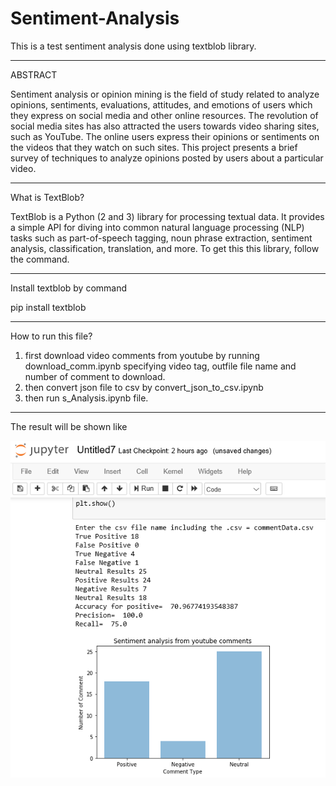 # Sentiment-Analysis
This is a test sentiment analysis done using textblob library.

-------------------------
ABSTRACT

Sentiment analysis or opinion mining is the field of study related to analyze opinions, sentiments, evaluations, attitudes, and emotions of users which they express on social media and other online resources. The revolution of social media sites has also attracted the users towards video sharing sites, such as YouTube. The online users express their opinions or sentiments on the videos that they watch on such sites. This project presents a brief survey of techniques to analyze opinions posted by users about a particular video.

-------------------------
What is TextBlob?

TextBlob is a Python (2 and 3) library for processing textual data. It provides a simple API for diving into common natural language processing (NLP) tasks such as part-of-speech tagging, noun phrase extraction, sentiment analysis, classification, translation, and more. To get this this library, follow the command.

-------------------------
Install textblob by command

pip install textblob

-------------------------
How to run this file?
1) first download video comments from youtube by running download_comm.ipynb specifying video tag, outfile file name and number of comment to download.
2) then convert json file to csv by convert_json_to_csv.ipynb
3) then run s_Analysis.ipynb file.

--------------------------
The result will be shown like

![](https://github.com/majid2012/Sentiment-Analysis/blob/master/Pic/final.PNG)
